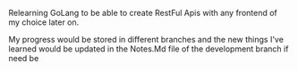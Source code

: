 Relearning GoLang to be able to create RestFul Apis with any frontend of my choice later on.

My progress would be stored in different branches and the new things I've learned would be updated in the Notes.Md file of the development branch if need be
